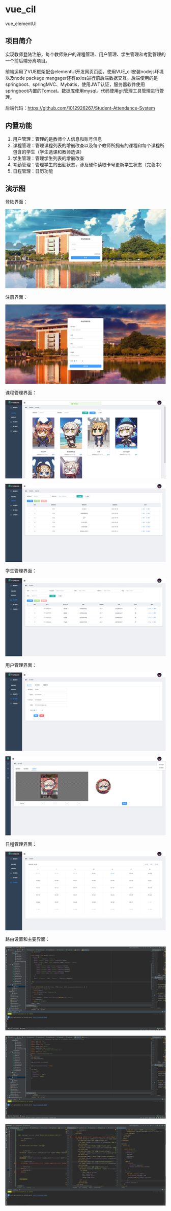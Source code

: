 # vue_cil
vue_elementUI
## 项目简介
实现教师登陆注册，每个教师账户的课程管理、用户管理、学生管理和考勤管理的一个前后端分离项目。

前端运用了VUE框架配合elementUI开发网页页面，使用VUE_cil安装nodejs环境以及node package mangager还有axios进行前后端数据交互。后端使用的是springboot、springMVC、Mybatis，使用JWT认证，服务器软件使用springboot内置的Tomcat。数据库使用mysql。代码使用git管理工具管理进行管理。

后端代码：https://github.com/1012926267/Student-Attendance-System

## 内置功能

1.  用户管理：管理的是教师个人信息和账号信息
2.  课程管理：管理课程列表的增删改查以及每个教师所拥有的课程和每个课程所包含的学生（学生选课和教师选课）
3.  学生管理：管理学生列表的增删改查
4.  考勤管理：管理学生的出勤状态，涉及硬件读取卡号更新学生状态（完善中）
5.  日程管理：日历功能



## 演示图

登陆界面：

![login](https://github.com/1012926267/Student-Attendance-System/blob/master/Vue_Springboot/src/main/resources/static/demonstration/login.png)



注册界面：

![register](https://github.com/1012926267/Student-Attendance-System/blob/master/Vue_Springboot/src/main/resources/static/demonstration/register.png)



课程管理界面：

![index](https://github.com/1012926267/Student-Attendance-System/blob/master/Vue_Springboot/src/main/resources/static/demonstration/index.png)



![course](https://github.com/1012926267/Student-Attendance-System/blob/master/Vue_Springboot/src/main/resources/static/demonstration/course.png)



学生管理界面：

![student](https://github.com/1012926267/Student-Attendance-System/blob/master/Vue_Springboot/src/main/resources/static/demonstration/student.png)



用户管理界面：

![userinfo](https://github.com/1012926267/Student-Attendance-System/blob/master/Vue_Springboot/src/main/resources/static/demonstration/user%20info.png)



![userinfo2](https://github.com/1012926267/Student-Attendance-System/blob/master/Vue_Springboot/src/main/resources/static/demonstration/userinfo2.png)



日程管理界面：

![date](https://github.com/1012926267/Student-Attendance-System/blob/master/Vue_Springboot/src/main/resources/static/demonstration/date.png)



路由设置和主要界面：

![router](https://github.com/1012926267/Student-Attendance-System/blob/master/Vue_Springboot/src/main/resources/static/demonstration/router.png)

![main](https://github.com/1012926267/Student-Attendance-System/blob/master/Vue_Springboot/src/main/resources/static/demonstration/main.png)

![stc](https://github.com/1012926267/Student-Attendance-System/blob/master/Vue_Springboot/src/main/resources/static/demonstration/stc.png)

